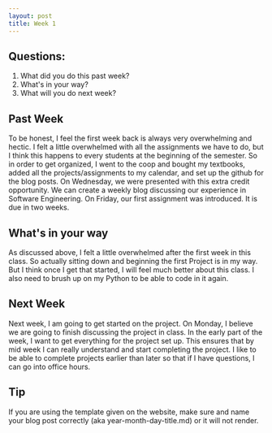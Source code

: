 ```yaml
---
layout: post
title: Week 1
---
```


## Questions:
1. What did you do this past week?
2. What's in your way?
3. What will you do next week?


## Past Week
To be honest, I feel the first week back is always very overwhelming and hectic. I felt a little overwhelmed with all the assignments we have to do, but I think this happens to every students at the beginning of the semester. So in order to get organized, I went to the coop and bought my textbooks, added all the projects/assignments to my calendar, and set up the github for the blog posts. On Wednesday, we were presented with this extra credit opportunity. We can create a weekly blog discussing our experience in Software Engineering. On Friday, our first assignment was introduced. It is due in two weeks. 


## What's in your way
As discussed above, I felt a little overwhelmed after the first week in this class. So actually sitting down and beginning the first Project is in my way. But I think once I get that started, I will feel much better about this class. I also need to brush up on my Python to be able to code in it again.

## Next Week
Next week, I am going to get started on the project. On Monday, I believe we are going to finish discussing the project in class. In the early part of the week, I want to get everything for the project set up. This ensures that by mid week I can really understand and start completing the project. I like to be able to complete projects earlier than later so that if I have questions, I can go into office hours.

## Tip
If you are using the template given on the website, make sure and name your blog post correctly (aka year-month-day-title.md) or it will not render.
